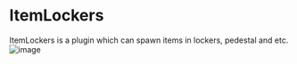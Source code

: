 # ItemLockers
ItemLockers is a plugin which can spawn items in lockers, pedestal and etc.  
![image](https://user-images.githubusercontent.com/69349110/152857986-543309ef-2362-4f63-a570-15b6efd21a83.png)
